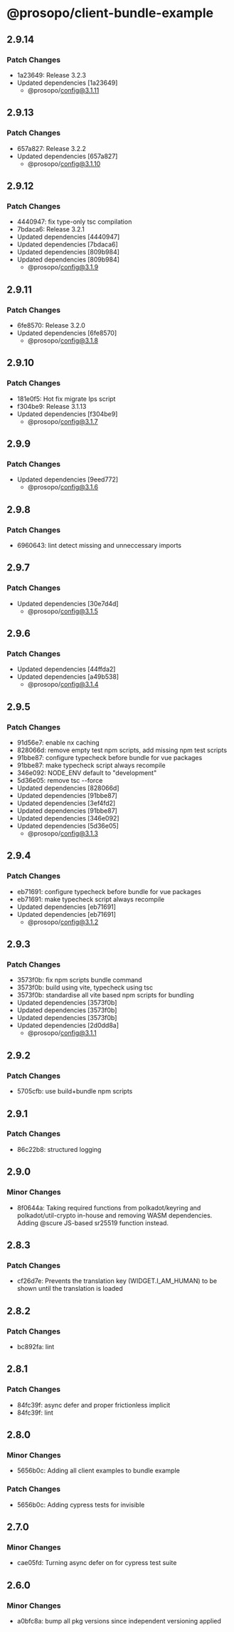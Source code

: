 # @prosopo/client-bundle-example

## 2.9.14
### Patch Changes

- 1a23649: Release 3.2.3
- Updated dependencies [1a23649]
  - @prosopo/config@3.1.11

## 2.9.13
### Patch Changes

- 657a827: Release 3.2.2
- Updated dependencies [657a827]
  - @prosopo/config@3.1.10

## 2.9.12
### Patch Changes

- 4440947: fix type-only tsc compilation
- 7bdaca6: Release 3.2.1
- Updated dependencies [4440947]
- Updated dependencies [7bdaca6]
- Updated dependencies [809b984]
- Updated dependencies [809b984]
  - @prosopo/config@3.1.9

## 2.9.11
### Patch Changes

- 6fe8570: Release 3.2.0
- Updated dependencies [6fe8570]
  - @prosopo/config@3.1.8

## 2.9.10
### Patch Changes

- 181e0f5: Hot fix migrate Ips script
- f304be9: Release 3.1.13
- Updated dependencies [f304be9]
  - @prosopo/config@3.1.7

## 2.9.9
### Patch Changes

- Updated dependencies [9eed772]
  - @prosopo/config@3.1.6

## 2.9.8
### Patch Changes

- 6960643: lint detect missing and unneccessary imports

## 2.9.7
### Patch Changes

- Updated dependencies [30e7d4d]
  - @prosopo/config@3.1.5

## 2.9.6
### Patch Changes

- Updated dependencies [44ffda2]
- Updated dependencies [a49b538]
  - @prosopo/config@3.1.4

## 2.9.5
### Patch Changes

- 91d56e7: enable nx caching
- 828066d: remove empty test npm scripts, add missing npm test scripts
- 91bbe87: configure typecheck before bundle for vue packages
- 91bbe87: make typecheck script always recompile
- 346e092: NODE_ENV default to "development"
- 5d36e05: remove tsc --force
- Updated dependencies [828066d]
- Updated dependencies [91bbe87]
- Updated dependencies [3ef4fd2]
- Updated dependencies [91bbe87]
- Updated dependencies [346e092]
- Updated dependencies [5d36e05]
  - @prosopo/config@3.1.3

## 2.9.4
### Patch Changes

- eb71691: configure typecheck before bundle for vue packages
- eb71691: make typecheck script always recompile
- Updated dependencies [eb71691]
- Updated dependencies [eb71691]
  - @prosopo/config@3.1.2

## 2.9.3
### Patch Changes

- 3573f0b: fix npm scripts bundle command
- 3573f0b: build using vite, typecheck using tsc
- 3573f0b: standardise all vite based npm scripts for bundling
- Updated dependencies [3573f0b]
- Updated dependencies [3573f0b]
- Updated dependencies [3573f0b]
- Updated dependencies [2d0dd8a]
  - @prosopo/config@3.1.1

## 2.9.2
### Patch Changes

- 5705cfb: use build+bundle npm scripts

## 2.9.1
### Patch Changes

- 86c22b8: structured logging

## 2.9.0
### Minor Changes

- 8f0644a: Taking required functions from polkadot/keyring and polkadot/util-crypto in-house and removing WASM dependencies. Adding @scure JS-based sr25519 function instead.

## 2.8.3
### Patch Changes

- cf26d7e: Prevents the translation key (WIDGET.I_AM_HUMAN) to be shown until the translation is loaded

## 2.8.2

### Patch Changes

- bc892fa: lint

## 2.8.1

### Patch Changes

- 84fc39f: async defer and proper frictionless implicit
- 84fc39f: lint

## 2.8.0

### Minor Changes

- 5656b0c: Adding all client examples to bundle example

### Patch Changes

- 5656b0c: Adding cypress tests for invisible

## 2.7.0

### Minor Changes

- cae05fd: Turning async defer on for cypress test suite

## 2.6.0

### Minor Changes

- a0bfc8a: bump all pkg versions since independent versioning applied
